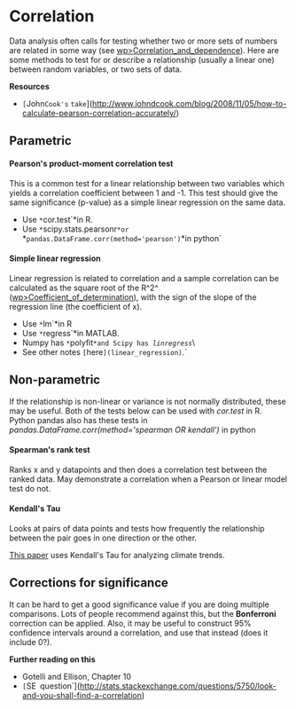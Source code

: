 # Correlation

Data analysis often calls for testing whether two or more sets of
numbers are related in some way (see
[wp>Correlation\_and\_dependence](wp>Correlation_and_dependence)).
Here are some methods to test for or describe a relationship (usually a
linear one) between random variables, or two sets of data.

 **Resources**

* `[`John`Cook's`
`take`](http://www.johndcook.com/blog/2008/11/05/how-to-calculate-pearson-correlation-accurately/)

## Parametric

#### Pearson's product-moment correlation test

This is a common test for a linear relationship between two variables
which yields a correlation coefficient between 1 and -1. This test
should give the same significance (p-value) as a simple linear
regression on the same data.

* Use `*`cor.test`*in R.
* Use `*`scipy.stats.pearsonr`*or `*`pandas.DataFrame.corr(method='pearson')`*in python`

#### Simple linear regression

Linear regression is related to correlation and a sample correlation can
be calculated as the square root of the R^2^
([wp>Coefficient\_of\_determination](wp>Coefficient_of_determination)),
with the sign of the slope of the regression line (the coefficient of
x).

* Use `*`lm`*in R
* Use `*`regress`*in MATLAB.
* Numpy has `*`polyfit`*and Scipy has `*`linregress`*\
* See other notes `[`here`](linear_regression)`.`

## Non-parametric

If the relationship is non-linear or variance is not normally
distributed, these may be useful. Both of the tests below can be used
with *cor.test* in R. Python pandas also has these tests in
*pandas.DataFrame.corr(method='spearman OR kendall')* in python

#### Spearman's rank test

Ranks x and y datapoints and then does a correlation test between the
ranked data. May demonstrate a correlation when a Pearson or linear
model test do not.

#### Kendall's Tau

Looks at pairs of data points and tests how frequently the relationship
between the pair goes in one direction or the other.

[This
paper](http://journals.ametsoc.org/doi/abs/10.1175/2009JCLI2951.1)
uses Kendall's Tau for analyzing climate trends.

## Corrections for significance

It can be hard to get a good significance value if you are doing
multiple comparisons. Lots of people recommend against this, but the
**Bonferroni** correction can be applied. Also, it may be useful to
construct 95% confidence intervals around a correlation, and use that
instead (does it include 0?).

 **Further reading on this**

* Gotelli and Ellison, Chapter 10
* `[`SE`
`question`](http://stats.stackexchange.com/questions/5750/look-and-you-shall-find-a-correlation)
